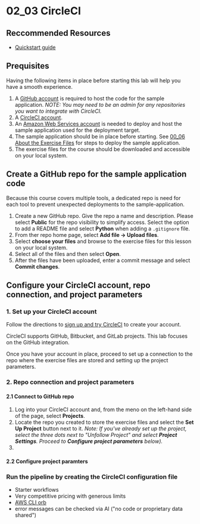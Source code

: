 # 02_03 CircleCI

## Reccommended Resources
- [Quickstart guide](https://circleci.com/docs/getting-started/)

## Prequisites
Having the following items in place before starting this lab will help you have a smooth experience.

1. A [GitHub account](https://github.com/join) is required to host the code for the sample application. *NOTE: You may need to be an admin for any repositories you want to integrate with CircleCI.*
2. A [CircleCI account](https://circleci.com/signup/).
3. An [Amazon Web Services account](https://aws.amazon.com/free) is needed to deploy and host the sample application used for the deployment target.
4. The sample application should be in place before starting.  See [00_06 About the Exercise Files](../../ch0_introduction/00_06_about_the_exercise_files/README.md) for steps to deploy the sample application.
5. The exercise files for the course should be downloaded and accessible on your local system.

## Create a GitHub repo for the sample application code
Because this course covers multiple tools, a dedicated repo is need for each tool to prevent unexpected deployments to the sample-application.

1. Create a new GitHub repo. Give the repo a name and description.  Please select **Public** for the repo visibility to simplify access.  Select the option to add a README file and select **Python** when adding a `.gitignore` file.
2. From ther repo home page, select **Add file -> Upload files**.
3. Select **choose your files** and browse to the exercise files for this lesson on your local system.
4. Select all of the files and then select **Open**.
5. After the files have been uploaded, enter a commit message and select **Commit changes**.

## Configure your CircleCI account, repo connection, and project parameters
### 1. Set up your CircleCI account
Follow the directions to [sign up and try CircleCI](https://circleci.com/docs/first-steps/) to create your account.

CircleCI supports GitHub, Bitbucket, and GitLab projects.  This lab focuses on the GitHub integration.

Once you have your account in place, proceed to set up a connection to the repo where the exercise files are stored and setting up the project parameters.

### 2. Repo connection and project parameters
#### 2.1 Connect to GitHub repo
1. Log into your CircleCI account and, from the meno on the left-hand side of the page, select **Projects**.
2. Locate the repo you created to store the exercise files and select the **Set Up Project** button next to it.  *Note: If you've already set up the project, select the three dots next to "Unfollow Project" and select **Project Settings**. Proceed to **Configure project parameters** below).*
3. 

#### 2.2 Configure project paramters


### Run the pipeline by creating the CircleCI configuration file


- Starter workflows
- Very competitive pricing with generous limits
- [AWS CLI orb](https://circleci.com/developer/orbs/orb/circleci/aws-cli#usage-install_aws_cli)
- error messages can be checked via AI ("no code or proprietary data shared")
